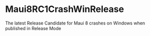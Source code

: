 # Maui8RC1CrashWinRelease
The latest Release Candidate for Maui 8 crashes on Windows when published in Release Mode
